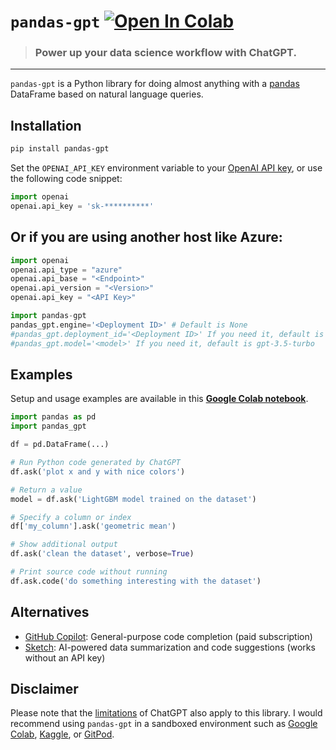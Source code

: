 # `pandas-gpt` [![Open In Colab](https://colab.research.google.com/assets/colab-badge.svg)](https://colab.research.google.com/github/rvanasa/pandas-gpt/blob/main/notebooks/pandas_gpt_demo.ipynb)

> ### Power up your data science workflow with ChatGPT.

---

`pandas-gpt` is a Python library for doing almost anything with a [pandas](https://pandas.pydata.org/) DataFrame based on natural language queries. 

## Installation

```bash
pip install pandas-gpt
```

Set the `OPENAI_API_KEY` environment variable to your [OpenAI API key](https://platform.openai.com/account/api-keys), or use the following code snippet:

```python
import openai
openai.api_key = 'sk-**********'
```
## Or if you are using another host like Azure:
```python
import openai
openai.api_type = "azure"
openai.api_base = "<Endpoint>"
openai.api_version = "<Version>"
openai.api_key = "<API Key>"

import pandas-gpt
pandas_gpt.engine='<Deployment ID>' # Default is None
#pandas_gpt.deployment_id='<Deployment ID>' If you need it, default is None
#pandas_gpt.model='<model>' If you need it, default is gpt-3.5-turbo
```
## Examples

Setup and usage examples are available in this **[Google Colab notebook](https://colab.research.google.com/github/rvanasa/pandas-gpt/blob/main/notebooks/pandas_gpt_demo.ipynb)**.

```python
import pandas as pd
import pandas_gpt

df = pd.DataFrame(...)

# Run Python code generated by ChatGPT
df.ask('plot x and y with nice colors')

# Return a value
model = df.ask('LightGBM model trained on the dataset')

# Specify a column or index
df['my_column'].ask('geometric mean')

# Show additional output
df.ask('clean the dataset', verbose=True)

# Print source code without running
df.ask.code('do something interesting with the dataset')
```

## Alternatives

- [GitHub Copilot](https://github.com/features/copilot): General-purpose code completion (paid subscription)
- [Sketch](https://github.com/approximatelabs/sketch): AI-powered data summarization and code suggestions (works without an API key)

## Disclaimer

Please note that the [limitations](https://github.com/openai/gpt-3/blob/master/model-card.md#limitations) of ChatGPT also apply to this library. I would recommend using `pandas-gpt` in a sandboxed environment such as [Google Colab](https://colab.research.google.com), [Kaggle](https://www.kaggle.com/docs/notebooks), or [GitPod](https://www.gitpod.io/).
